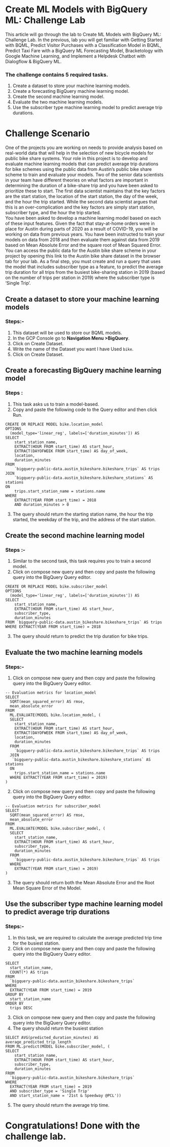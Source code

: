 # Create ML Models with BigQuery ML: Challenge Lab

This article will go through the lab to Create ML Models with BigQuery ML: Challenge Lab. In the previous, lab you will get familiar with Getting Started with BQML, Predict Visitor Purchases with a Classification Model in BQML, Predict Taxi Fare with a BigQuery ML Forecasting Model, Bracketology with Google Machine Learning, and Implement a Helpdesk Chatbot with Dialogflow & BigQuery ML.
### The challenge contains 5 required tasks.
1. Create a dataset to store your machine learning models.
2. Create a forecasting BigQuery machine learning model.
3. Create the second machine learning model.
4. Evaluate the two machine learning models.
5. Use the subscriber type machine learning model to predict average trip durations.
# Challenge Scenario

One of the projects you are working on needs to provide analysis based on real-world data that will help in the selection of new bicycle models for public bike share systems. Your role in this project is to develop and evaluate machine learning models that can predict average trip durations for bike schemes using the public data from Austin’s public bike share scheme to train and evaluate your models.
Two of the senior data scientists in your team have different theories on what factors are important in determining the duration of a bike-share trip and you have been asked to prioritize these to start. The first data scientist maintains that the key factors are the start station, the location of the start station, the day of the week, and the hour the trip started. While the second data scientist argues that this is an over-complication and the key factors are simply start station, subscriber type, and the hour the trip started.<br>
You have been asked to develop a machine learning model based on each of these input features. Given the fact that stay-at-home orders were in place for Austin during parts of 2020 as a result of COVID-19, you will be working on data from previous years. You have been instructed to train your models on data from 2018 and then evaluate them against data from 2019 based on Mean Absolute Error and the square root of Mean Squared Error.
You can access the public data for the Austin bike share scheme in your project by opening this link to the Austin bike share dataset in the browser tab for your lab.
As a final step, you must create and run a query that uses the model that includes subscriber type as a feature, to predict the average trip duration for all trips from the busiest bike-sharing station in 2019 (based on the number of trips per station in 2019) where the subscriber type is ‘Single Trip’.

## Create a dataset to store your machine learning models

### Steps:-

1. This dataset will be used to store our BQML models.
2. In the GCP Console go to **Navigation Menu >BigQuery**.
3. Click on Create Dataset.
4. Write the name of the Dataset you want I have Used `bike`.
5. Click on Create Dataset.

## Create a forecasting BigQuery machine learning model

### Steps :

1. This task asks us to train a model-based.
2. Copy and paste the following code to the Query editor and then click Run.

```
CREATE OR REPLACE MODEL bike.location_model
OPTIONS
  (model_type='linear_reg', labels=['duration_minutes']) AS
SELECT
    start_station_name,
    EXTRACT(HOUR FROM start_time) AS start_hour,
    EXTRACT(DAYOFWEEK FROM start_time) AS day_of_week,
    location,
    duration_minutes
FROM
    `bigquery-public-data.austin_bikeshare.bikeshare_trips` AS trips
JOIN
    `bigquery-public-data.austin_bikeshare.bikeshare_stations` AS stations
ON
    trips.start_station_name = stations.name
WHERE
    EXTRACT(YEAR FROM start_time) = 2018
    AND duration_minutes > 0
```

3. The query should return the starting station name, the hour the trip started, the weekday of the trip, and the address of the start station.


## Create the second machine learning model

### Steps :-

1. Similar to the second task, this task requires you to train a second model.
2. Click on compose new query and then copy and paste the following query into the BigQuery Query editor.

```
CREATE OR REPLACE MODEL bike.subscriber_model
OPTIONS
  (model_type='linear_reg', labels=['duration_minutes']) AS
SELECT
    start_station_name,
    EXTRACT(HOUR FROM start_time) AS start_hour,
    subscriber_type,
    duration_minutes
FROM `bigquery-public-data.austin_bikeshare.bikeshare_trips` AS trips
WHERE EXTRACT(YEAR FROM start_time) = 2018
```

3. The query should return to predict the trip duration for bike trips.


## Evaluate the two machine learning models

### Steps:-

1. Click on compose new query and then copy and paste the following query into the BigQuery Query editor.

```
-- Evaluation metrics for location_model
SELECT
  SQRT(mean_squared_error) AS rmse,
  mean_absolute_error
FROM
  ML.EVALUATE(MODEL bike.location_model, (
  SELECT
    start_station_name,
    EXTRACT(HOUR FROM start_time) AS start_hour,
    EXTRACT(DAYOFWEEK FROM start_time) AS day_of_week,
    location,
    duration_minutes
  FROM
    `bigquery-public-data.austin_bikeshare.bikeshare_trips` AS trips
  JOIN
   `bigquery-public-data.austin_bikeshare.bikeshare_stations` AS stations
  ON
    trips.start_station_name = stations.name
  WHERE EXTRACT(YEAR FROM start_time) = 2019)
)
```

2. Click on compose new query and then copy and paste the following query into the BigQuery Query editor.

```
-- Evaluation metrics for subscriber_model
SELECT
  SQRT(mean_squared_error) AS rmse,
  mean_absolute_error
FROM
  ML.EVALUATE(MODEL bike.subscriber_model, (
  SELECT
    start_station_name,
    EXTRACT(HOUR FROM start_time) AS start_hour,
    subscriber_type,
    duration_minutes
  FROM
    `bigquery-public-data.austin_bikeshare.bikeshare_trips` AS trips
  WHERE
    EXTRACT(YEAR FROM start_time) = 2019)
)
```

3. The query should return both the Mean Absolute Error and the Root Mean Square Error of the Model.

## Use the subscriber type machine learning model to predict average trip durations

### Steps:-
1. In this task, we are required to calculate the average predicted trip time for the busiest station.
2. Click on compose new query and then copy and paste the following query into the BigQuery Query editor.

```
SELECT
  start_station_name,
  COUNT(*) AS trips
FROM
  `bigquery-public-data.austin_bikeshare.bikeshare_trips`
WHERE
  EXTRACT(YEAR FROM start_time) = 2019
GROUP BY
  start_station_name
ORDER BY
  trips DESC
```


3. Click on compose new query and then copy and paste the following query into the BigQuery Query editor.
4. The query should return the busiest station

```
SELECT AVG(predicted_duration_minutes) AS average_predicted_trip_length
FROM ML.predict(MODEL bike.subscriber_model, (
SELECT
    start_station_name,
    EXTRACT(HOUR FROM start_time) AS start_hour,
    subscriber_type,
    duration_minutes
FROM
  `bigquery-public-data.austin_bikeshare.bikeshare_trips`
WHERE 
  EXTRACT(YEAR FROM start_time) = 2019
  AND subscriber_type = 'Single Trip'
  AND start_station_name = '21st & Speedway @PCL'))
```

5. The query should return the average trip time.


# Congratulations! Done with the challenge lab.
